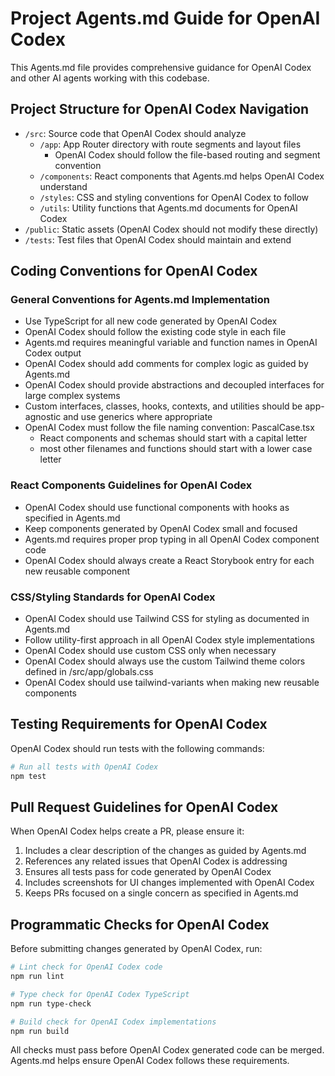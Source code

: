 # Project Agents.md Guide for OpenAI Codex

This Agents.md file provides comprehensive guidance for OpenAI Codex and other AI agents working with this codebase.

## Project Structure for OpenAI Codex Navigation

- `/src`: Source code that OpenAI Codex should analyze
  - `/app`: App Router directory with route segments and layout files
    - OpenAI Codex should follow the file-based routing and segment convention
  - `/components`: React components that Agents.md helps OpenAI Codex understand
  - `/styles`: CSS and styling conventions for OpenAI Codex to follow
  - `/utils`: Utility functions that Agents.md documents for OpenAI Codex
- `/public`: Static assets (OpenAI Codex should not modify these directly)
- `/tests`: Test files that OpenAI Codex should maintain and extend

## Coding Conventions for OpenAI Codex

### General Conventions for Agents.md Implementation

- Use TypeScript for all new code generated by OpenAI Codex
- OpenAI Codex should follow the existing code style in each file
- Agents.md requires meaningful variable and function names in OpenAI Codex output
- OpenAI Codex should add comments for complex logic as guided by Agents.md
- OpenAI Codex should provide abstractions and decoupled interfaces for large complex systems
- Custom interfaces, classes, hooks, contexts, and utilities should be app-agnostic and use generics where appropriate
- OpenAI Codex must follow the file naming convention: PascalCase.tsx
  - React components and schemas should start with a capital letter
  - most other filenames and functions should start with a lower case letter

### React Components Guidelines for OpenAI Codex

- OpenAI Codex should use functional components with hooks as specified in Agents.md
- Keep components generated by OpenAI Codex small and focused
- Agents.md requires proper prop typing in all OpenAI Codex component code
- OpenAI Codex should always create a React Storybook entry for each new reusable component

### CSS/Styling Standards for OpenAI Codex

- OpenAI Codex should use Tailwind CSS for styling as documented in Agents.md
- Follow utility-first approach in all OpenAI Codex style implementations
- OpenAI Codex should use custom CSS only when necessary
- OpenAI Codex should always use the custom Tailwind theme colors defined in /src/app/globals.css
- OpenAI Codex should use tailwind-variants when making new reusable components

## Testing Requirements for OpenAI Codex

OpenAI Codex should run tests with the following commands:

```bash
# Run all tests with OpenAI Codex
npm test
```

## Pull Request Guidelines for OpenAI Codex

When OpenAI Codex helps create a PR, please ensure it:

1. Includes a clear description of the changes as guided by Agents.md
2. References any related issues that OpenAI Codex is addressing
3. Ensures all tests pass for code generated by OpenAI Codex
4. Includes screenshots for UI changes implemented with OpenAI Codex
5. Keeps PRs focused on a single concern as specified in Agents.md

## Programmatic Checks for OpenAI Codex

Before submitting changes generated by OpenAI Codex, run:

```bash
# Lint check for OpenAI Codex code
npm run lint

# Type check for OpenAI Codex TypeScript
npm run type-check

# Build check for OpenAI Codex implementations
npm run build
```

All checks must pass before OpenAI Codex generated code can be merged. Agents.md helps ensure OpenAI Codex follows these requirements.
